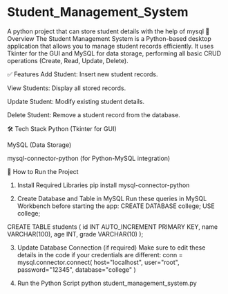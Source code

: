 # Student_Management_System
A python project that can store student details with the help of mysql
📌 Overview
The Student Management System is a Python-based desktop application that allows you to manage student records efficiently.
It uses Tkinter for the GUI and MySQL for data storage, performing all basic CRUD operations (Create, Read, Update, Delete).

✅ Features
Add Student: Insert new student records.

View Students: Display all stored records.

Update Student: Modify existing student details.

Delete Student: Remove a student record from the database.

🛠 Tech Stack
Python (Tkinter for GUI)

MySQL (Data Storage)

mysql-connector-python (for Python-MySQL integration)

🚀 How to Run the Project
1. Install Required Libraries
pip install mysql-connector-python

2. Create Database and Table in MySQL
Run these queries in MySQL Workbench before starting the app:
CREATE DATABASE college;
USE college;

CREATE TABLE students (
    id INT AUTO_INCREMENT PRIMARY KEY,
    name VARCHAR(100),
    age INT,
    grade VARCHAR(10)
);

3. Update Database Connection (if required)
Make sure to edit these details in the code if your credentials are different:
conn = mysql.connector.connect(
    host="localhost",
    user="root",
    password="12345",
    database="college"
)

4. Run the Python Script
python student_management_system.py
